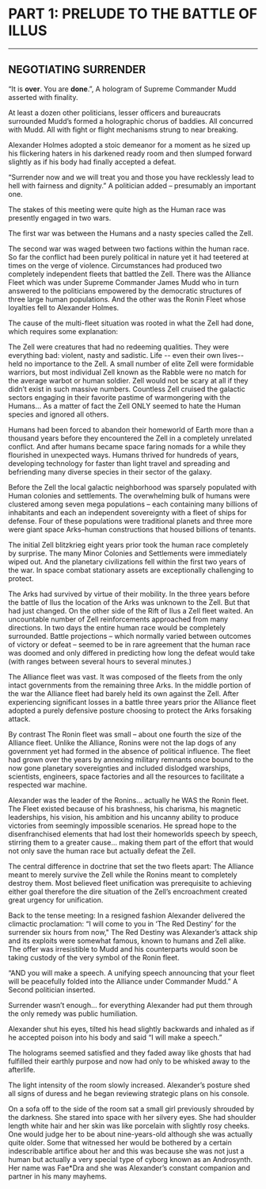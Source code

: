 # PART 1: PRELUDE TO THE BATTLE OF ILLUS

---

## NEGOTIATING SURRENDER

“It is **over**. You are **done**.”, A hologram of Supreme Commander Mudd asserted with finality.

At least a dozen other politicians, lesser officers and bureaucrats surrounded Mudd’s formed a  holographic chorus of baddies. All concurred with Mudd.  All with fight or flight mechanisms strung to near breaking.

Alexander Holmes adopted a stoic demeanor for a moment as he sized up his flickering haters in his darkened ready room and then slumped forward slightly as if his body had finally accepted a defeat.

“Surrender now and we will treat you and those you have recklessly lead to hell with fairness and dignity.” A  politician added – presumably an important one.

The stakes of this meeting were quite high as the Human race was presently engaged in two wars.

The first war was between the Humans and a nasty species called the Zell.

The second war was waged between two factions within the human race.  So far the conflict had been purely political in nature yet it had teetered at times on the verge of violence.   Circumstances had produced two completely independent fleets that battled the Zell.  There was the Alliance Fleet which was under Supreme Commander James Mudd who in turn answered to the politicians empowered by the democratic structures of three large human populations. And the other was the Ronin Fleet whose loyalties fell to Alexander Holmes.

The cause of the multi-fleet situation was rooted in what the Zell had done, which requires some explanation:

The Zell were creatures that had no redeeming qualities.  They were everything bad: violent, nasty and sadistic. Life \-- even their own lives--held no importance to the Zell.  A small number of elite Zell were formidable  warriors, but most individual Zell known as the Rabble were no match for the average warbot or human soldier.  Zell would not be scary at all if they didn’t exist in such massive numbers.  Countless Zell cruised the galactic sectors engaging in their favorite pastime of warmongering with the Humans… As a matter of fact the Zell ONLY seemed to hate the Human species and ignored all others.

Humans had been forced to abandon their homeworld of Earth more than a thousand years before they encountered the Zell in a completely unrelated conflict. And after humans became space faring nomads for a while they flourished in unexpected ways.  Humans thrived for hundreds of years, developing technology for faster than light travel and spreading and befriending many diverse species in their sector of the galaxy.

Before the Zell the local galactic neighborhood was sparsely populated with Human colonies and settlements. The overwhelming bulk of humans were clustered among seven mega populations – each containing many billions of inhabitants and each an independent sovereignty with a fleet of ships for defense.  Four of these populations were traditional planets and three more were giant space Arks–human constructions that housed billions of tenants.

The initial Zell blitzkrieg eight years prior took the human race completely by surprise.  The many Minor Colonies and Settlements were immediately wiped out.  And the planetary civilizations fell within the first two years of the war.  In space combat stationary assets are exceptionally challenging to protect.

The Arks had survived by virtue of their mobility.   In the three years before the battle of Ilus the  location of the Arks was unknown to the Zell.   But that had just changed.   On the other side of the Rift of Ilus a Zell fleet waited. An uncountable number of Zell reinforcements approached from many directions.  In two days the entire human race would be completely surrounded.  Battle projections – which normally varied between outcomes of victory or defeat – seemed to be in rare agreement that the human race was doomed and only differed in predicting how long the defeat would take (with ranges between several hours to several minutes.)

The Alliance fleet was vast.  It was composed of the fleets from the only intact governments from the remaining three Arks.  In the middle portion of the war the Alliance fleet had barely held its own against the Zell.  After experiencing significant losses in a battle three years prior the Alliance fleet adopted a purely defensive posture choosing to protect the Arks forsaking attack.

By contrast The Ronin fleet was small – about one fourth the size of the Alliance fleet.  Unlike the Alliance, Ronins were not the lap dogs of any government yet had formed in the absence of political influence.   The fleet had grown over the years by annexing military remnants once bound to the now gone planetary sovereignties and included dislodged warships, scientists, engineers, space factories and all the resources to facilitate a respected war machine.

Alexander was the leader of the Ronins… actually he WAS the Ronin fleet.  The Fleet existed because of his brashness, his charisma, his magnetic leaderships, his vision, his ambition and his uncanny ability to produce victories from seemingly impossible scenarios.  He spread hope to the disenfranchised elements that had lost their homeworlds speech by speech, stirring them to a greater cause… making them part of the effort that would not only save the human race but actually defeat the Zell.

The central difference in doctrine that set the two fleets apart:  The Alliance meant to merely survive the Zell while the Ronins meant to completely destroy them.  Most believed fleet unification was prerequisite to achieving either goal therefore the dire situation of the Zell’s encroachment created great urgency for unification.

Back to the tense meeting: In a resigned fashion Alexander delivered the climactic proclamation:  “I will come to you in ‘The Red Destiny’ for the surrender six hours from now,"  The Red Destiny was Alexander’s attack ship and its exploits were somewhat famous, known to humans and Zell alike.  The offer was irresistible to Mudd and his counterparts would soon be taking custody of the very symbol of the Ronin fleet.

“AND you will make a speech.  A unifying speech announcing that your fleet will be peacefully folded into the Alliance under Commander Mudd.” A Second politician inserted.

Surrender wasn’t enough… for everything Alexander had put them through the only remedy was public humiliation.

Alexander shut his eyes, tilted his head slightly backwards and inhaled as if he accepted poison into his body and said “I will make a speech.”

The holograms seemed satisfied and they faded away like ghosts that had fulfilled their earthly purpose and now had only to be whisked away to the afterlife.

The light intensity of the room slowly increased.  Alexander’s posture shed all signs of duress and he began reviewing strategic plans on his console.

On a sofa off to the side of the room sat a small girl previously shrouded by the darkness. She stared into space with her silvery eyes. She had shoulder length white hair and her skin was like porcelain with slightly rosy cheeks. One would judge her to be about nine-years-old although she was actually quite older.  Some that witnessed her would be bothered by a certain indescribable artifice about her and this was because she was not just a human but actually a very special type of cyborg known as an Androsynth.   Her name was Fae\*Dra and she was Alexander’s constant companion and partner in his many mayhems.







